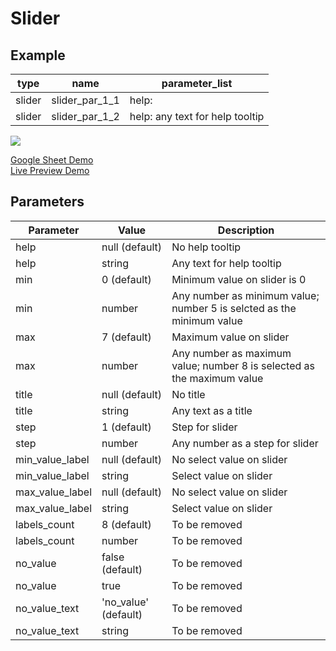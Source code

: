 # Slider
## Example

| type      | name          |parameter_list                 |
| --------- | ------------  |---------                      |
|slider	    |slider_par_1_1 |help:                          |
|slider     |slider_par_1_2 |help: any text for help tooltip|

![](images/slider.png)

[Google Sheet Demo](https://docs.google.com/spreadsheets/d/1oSJHE2gq_WqgQM6NAKWBfuxCXIjcJ1k4aIUl422QK60/edit#gid=569531329)   
[Live Preview Demo](https://plh-teens-app1.web.app/template/comp_slider)

## Parameters

| Parameter             | Value               | Description                          |
| ---------             | -----------         | ---------                          	                                
|help                   |null (default)       | No help tooltip                      |
|help                   |string               | Any text for help tooltip            |
|min                    |0 (default)          | Minimum value on slider is 0         |
|min                    |number               | Any number as minimum value; number 5 is selcted as the minimum value          |
|max                    |7 (default)          | Maximum value on slider              |
|max                    |number               | Any number as maximum value; number 8 is selected as the maximum value          |
|title                  |null (default)       | No title                             |
|title                  |string               | Any text as a title                  |
|step                   |1 (default)          | Step for slider                      |
|step                   |number               | Any number as a step for slider      |
|min_value_label        |null (default)       | No select value on slider            |
|min_value_label        |string               | Select value on slider               |
|max_value_label        |null (default)       | No select value on slider            |
|max_value_label        |string               | Select value on slider               |
|labels_count           |8 (default)          | To be removed                        |
|labels_count           |number               | To be removed                        |
|no_value               |false (default)      | To be removed                        |
|no_value               |true                 | To be removed                        |
|no_value_text          |'no_value' (default) | To be removed                        |
|no_value_text          |string               | To be removed                        |

